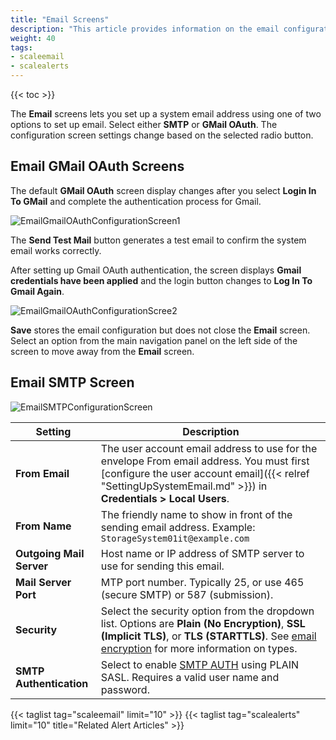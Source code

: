 ```yaml
---
title: "Email Screens"
description: "This article provides information on the email configuration screens for SMTP and GMail OAuth."
weight: 40
tags:
- scaleemail
- scalealerts
---
```



{{< toc >}}


The **Email** screens lets you set up a system email address using one of two options to set up email. Select either **SMTP** or **GMail OAuth**. 
The configuration screen settings change based on the selected radio button. 

## Email GMail OAuth Screens
The default **GMail OAuth** screen display changes after you select **Login In To GMail** and complete the authentication process for Gmail. 

![EmailGmailOAuthConfigurationScreen1](/images/SCALE/22.12/EmailGmailOAuthConfigurationScreen1.png "Email Gmail OAuth Screen")

The **Send Test Mail** button generates a test email to confirm the system email works correctly.

After setting up Gmail OAuth authentication, the screen displays **Gmail credentials have been applied** and the login button changes to **Log In To Gmail Again**.

![EmailGmailOAuthConfigurationScree2](/images/SCALE/22.12/EmailGmailOAuthConfigurationScreen2.png "Email Gmail OAuth Saved")

**Save** stores the email configuration but does not close the **Email** screen. Select an option from the main navigation panel on the left side of the screen to move away from the **Email** screen.

## Email SMTP Screen

![EmailSMTPConfigurationScreen](/images/SCALE/22.12/EmailSMTPConfigurationScreen.png "Email SMTP Screen")

| Setting | Description |
|---------|-------------|
| **From Email** | The user account email address to use for the envelope From email address. You must first [configure the user account email]({{< relref "SettingUpSystemEmail.md" >}}) in **Credentials > Local Users**. |
| **From Name** | The friendly name to show in front of the sending email address. Example: `StorageSystem01it@example.com` |
| **Outgoing Mail Server** | Host name or IP address of SMTP server to use for sending this email. |
| **Mail Server Port** | MTP port number. Typically 25, or use 465 (secure SMTP) or 587 (submission). |
| **Security** | Select the security option from the dropdown list. Options are **Plain (No Encryption)**, **SSL (Implicit TLS)**, or **TLS (STARTTLS)**. See [email encryption](https://www.fastmail.com/help/technical/ssltlsstarttls.html) for more information on types. |
| **SMTP Authentication** | Select to enable [SMTP AUTH](https://en.wikipedia.org/wiki/SMTP_Authentication) using PLAIN SASL. Requires a valid user name and password. |


{{< taglist tag="scaleemail" limit="10" >}}
{{< taglist tag="scalealerts" limit="10" title="Related Alert Articles" >}}